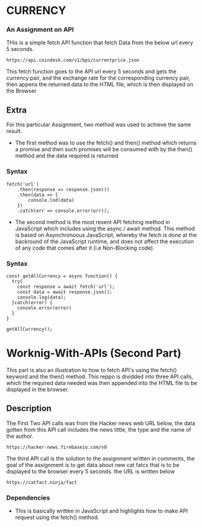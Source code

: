# CURRENCY

### An Assignment on API

THis is a simple fetch API function that fetch Data from the below url every 5 seconds.

```
https://api.coindesk.com/v1/bpi/currentprice.json
```

This fetch function goes to the API url every 5 seconds and gets the currency pair, and the exchange rate for the corresponding currency pair, then appens the returned data to the HTML file, which is then displayed on the Browser

## Extra
For this particular Assignment, two method was used to achieve the same result.

* The first method was to use the fetch() and then() method which returns a promise and then such promises will be consumed with by the then() method and the data required is returned

### Syntax
```
fetch('url')
    .then(response => response.json())
    .then(data => {
        console.lod(data)
    })
    .catch(err => console.error(err));
```

* The second method is the most resent API fetching method in JavaScript which includes using the async / await method. This method is based on Asynchronoous JavaScript, whereby the fetch is done at the backround of the JavaScript runtime, and does not affect the execution of any code that comes after it (i.e Non-Blocking code).

### Syntax
```
const getAllCurrency = async function() {
  try{
    const response = await fetch('url');
    const data = await response.json();
    console.log(data);
  }catch(error) {
    console.error(error)
  }
}

getAllCurrency();
```
#

# Worknig-With-APIs (Second Part)

This part is also an illustration to how to fetch API's using the fetch() keyword and the then() method.
This reppo is dividded into three API calls, which the required data needed was then appended into the HTML file to be displayed in the browser.


## Description

The First Two API calls was from the Hacker news web URL below, the data gotten from this API call includes the news tittle, the type and the name of the author.

```
https://hacker-news.firebaseio.com/v0
```

The third API call is the solution to the assignment written in comments, the goal of the assignment is to get data about new cat fatcs that is to be displayed to the browser every 5 seconds. the URL is written below

```
https://catfact.ninja/fact
```

### Dependencies

* This is basically written in JavaScript and highlights how to make API request using the fetch() method.
